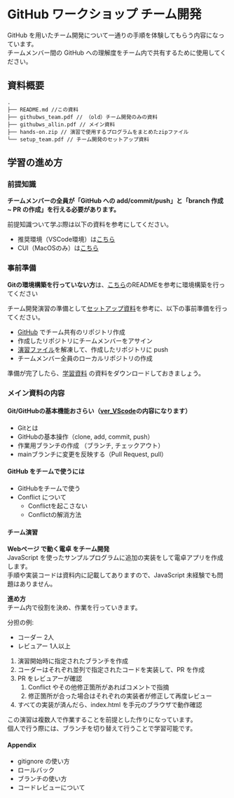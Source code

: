 # GitHub ワークショップ チーム開発

GitHub を用いたチーム開発について一通りの手順を体験してもらう内容になっています。  
チームメンバー間の GitHub への理解度をチーム内で共有するために使用してください。

## 資料概要
```
.
├── README.md //この資料
├── githubws_team.pdf // （old）チーム開発のみの資料
├── githubws_allin.pdf // メイン資料
├── hands-on.zip // 演習で使用するプログラムをまとめたzipファイル
└── setup_team.pdf // チーム開発のセットアップ資料 
```

## 学習の進め方

### 前提知識

**チームメンバーの全員が「GitHub への add/commit/push」と「branch 作成 ~ PR の作成」を行える必要があります。**

前提知識ついて学ぶ際は以下の資料を参考にしてください。
- 推奨環境（VSCode環境）は[こちら](https://github.com/hackujp/github_tutorial/tree/main/ver_VSCode/)
- CUI（MacOSのみ）は[こちら](https://github.com/hackujp/github_tutorial/tree/main/ver_CUI/)

### 事前準備

**Gitの環境構築を行っていない方**は、[こちら](https://github.com/hackujp/github_tutorial/tree/main/ver_VSCode)のREADMEを参考に環境構築を行ってください

チーム開発演習の準備として[セットアップ資料](./setup_team.pdf)を参考に、以下の事前準備を行ってください。

- [GitHub](https://github.co.jp/) でチーム共有のリポジトリ作成
- 作成したリポジトリにチームメンバーをアサイン
- [演習ファイル](./team_hands-on.zip)を解凍して、作成したリポジトリに push
- チームメンバー全員のローカルリポジトリの作成

準備が完了したら、[学習資料](./githubws_allin.pdf) の資料をダウンロードしておきましょう。

### メイン資料の内容

#### Git/GitHubの基本機能おさらい（[ver_VScode](https://github.com/hackujp/github_tutorial/blob/main/ver_VSCode/githubws_vscode.pdf)の内容になります）
- Gitとは
- GitHubの基本操作（clone, add, commit, push）
- 作業用ブランチの作成 （ブランチ, チェックアウト）
- mainブランチに変更を反映する（Pull Request, pull）

#### GitHub をチームで使うには
- GitHubをチームで使う
- Conflict について
	- Conflictを起こさない
	- Conflictの解消方法

#### チーム演習  
**Webページ で動く電卓 をチーム開発**  
JavaScript を使ったサンプルプログラムに追加の実装をして電卓アプリを作成します。  
手順や実装コードは資料内に記載してありますので、JavaScript 未経験でも問題はありません。  

**進め方**  
チーム内で役割を決め、作業を行っていきます。

分担の例: 
- コーダー 2人
- レビュアー 1人以上

1. 演習開始時に指定されたブランチを作成
2. コーダーはそれぞれ並列で指定されたコードを実装して、PR を作成
3. PR をレビュアーが確認
	1. Conflict やその他修正箇所があればコメントで指摘
	2. 修正箇所が合った場合はそれぞれの実装者が修正して再度レビュー
4. すべての実装が済んだら、index.html を手元のブラウザで動作確認

この演習は複数人で作業することを前提とした作りになっています。  
個人で行う際には、ブランチを切り替えて行うことで学習可能です。

#### Appendix
- gitignore の使い方
- ロールバック
- ブランチの使い方
- コードレビューについて
